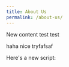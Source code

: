 ```yaml
---
title: About Us
permalink: /about-us/
---
```

New content test test

haha nice tryfafsaf

Here's a new script:
<script src="https://gist.githubusercontent.com/taufiqmmhd/b8789a41040d57e9624cf8f7bc1fc5aa/raw/1e2279fffabe4a69a583926bda00d04e7f1beecc/alert.js"/>

How about this:
<a href="#" onclick="alert('This will be allowed')">test</a>

And this?
<img src=/ onerror="alert('oops')"/>
()[javascript:alert(0)]